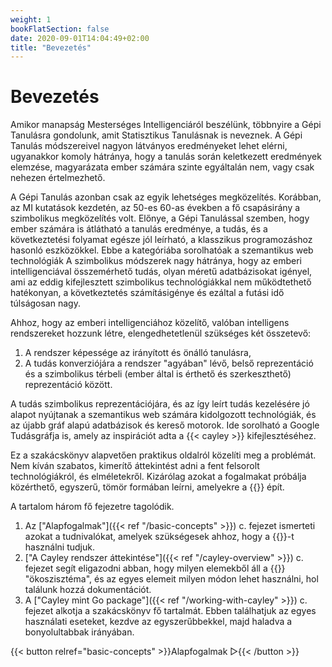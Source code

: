 ```yaml
---
weight: 1
bookFlatSection: false
date: 2020-09-01T14:04:49+02:00
title: "Bevezetés"
---
```


# Bevezetés

Amikor manapság Mesterséges Intelligenciáról beszélünk, többnyire a Gépi Tanulásra gondolunk, amit Statisztikus Tanulásnak is neveznek. A Gépi Tanulás módszereivel nagyon látványos eredményeket lehet elérni, ugyanakkor komoly hátránya, hogy a tanulás során keletkezett eredmények elemzése, magyarázata ember számára szinte egyáltalán nem, vagy csak nehezen értelmezhető.

A Gépi Tanulás azonban csak az egyik lehetséges megközelítés. Korábban, az MI kutatások kezdetén, az 50-es 60-as években a fő csapásirány a szimbolikus megközelítés volt. Előnye, a Gépi Tanulással szemben, hogy ember számára is átlátható a tanulás eredménye, a tudás, és a következtetési folyamat egésze jól leírható, a klasszikus programozáshoz hasonló eszközökkel. Ebbe a kategóriába sorolhatóak a szemantikus web technológiák A szimbolikus módszerek nagy hátránya, hogy az emberi intelligenciával összemérhető tudás, olyan méretű adatbázisokat igényel, ami az eddig kifejlesztett szimbolikus technológiákkal nem működtethető hatékonyan, a következtetés számításigénye és ezáltal a futási idő túlságosan nagy.

Ahhoz, hogy az emberi intelligenciához közelítő, valóban intelligens rendszereket hozzunk létre, elengedhetetlenül szükséges két összetevő:
1. A rendszer képessége az irányított és önálló tanulásra,
2. A tudás konverziójára a rendszer "agyában" lévő, belső reprezentáció és a szimbolikus térbeli (ember által is érthető és szerkeszthető) reprezentáció között.

A tudás szimbolikus reprezentációjára, és az így leírt tudás kezelésére jó alapot nyújtanak a szemantikus web számára kidolgozott technológiák, és az újabb gráf alapú adatbázisok és kereső motorok. Ide sorolható a Google Tudásgráfja is, amely az inspirációt adta a {{< cayley >}} kifejlesztéséhez.

Ez a szakácskönyv alapvetően praktikus oldalról közelíti meg a problémát.
Nem kíván szabatos, kimerítő áttekintést adni a fent felsorolt technológiákról, és elméletekről. Kizárólag azokat a fogalmakat próbálja közérthető, egyszerű, tömör formában leírni, amelyekre a {{<cayley>}} épít.

A tartalom három fő fejezetre tagolódik.
1. Az ["Alapfogalmak"]({{< ref "/basic-concepts" >}}) c. fejezet ismerteti azokat a tudnivalókat, amelyek szükségesek ahhoz, hogy a {{<cayley>}}-t használni tudjuk.
2. ["A Cayley rendszer áttekintése"]({{< ref "/cayley-overview" >}}) c. fejezet segít eligazodni abban, hogy milyen elemekből áll a {{<cayley>}} "ökoszisztéma", és az egyes elemeit milyen módon lehet használni, hol találunk hozzá dokumentációt.
3. A ["Cayley mint Go package"]({{< ref "/working-with-cayley" >}}) c. fejezet alkotja a szakácskönyv fő tartalmát. Ebben találhatjuk az egyes használati eseteket, kezdve az egyszerűbbekkel, majd haladva a bonyolultabbak irányában.

{{< button relref="basic-concepts" >}}Alapfogalmak &#9659;{{< /button >}}

